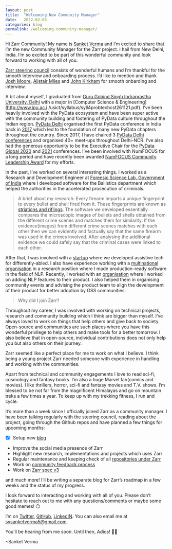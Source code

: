 ```yaml
---
layout: post
title:  "Welcoming New Community Manager"
date:   2022-02-03
categories: blog
permalink: /welcoming-community-manager/
---
```


Hi Zarr Community! My name is [Sanket Verma](https://twitter.com/msankeys963) and I’m excited to share that I’m the new Community Manager for the Zarr project. I hail from New
Delhi, India. I’m so excited to be part of this wonderful community and look forward to working with all of you.

[Zarr steering council](https://github.com/zarr-developers/governance/blob/master/GOVERNANCE.md) consists of wonderful humans and I’m thankful for the smooth interview and onboarding process. I’d like to mention and thank [Josh Moore](https://github.com/joshmoore), [Alistair Miles](https://github.com/alimanfoo) and [John Kirkham](https://github.comjakirkham) for smooth onbarding and interview.

A bit about myself, I graduated from [Guru Gobind Singh Indraprastha University, Delhi](http://ipu.ac.in/) with a major in [Computer Science & Engineering](http://www.ipu.ac.i
/usict/syllabus/syll4probtechcst261121.pdf). I’ve been heavily involved with the PyData ecosystem and have been super active with the community building and fostering of
PyData culture throughout the Indian region. [PyData Delhi](https://www.meetup.com/pydatadelhi/) organised the first PyData conference in India back in [2017](https://pydata.org/delhi2017/) which led to the foundation of many new PyData chapters throughout the country. Since 2017, I have chaired 3 [PyData Delhi conferences](https://pydata.org/delhi2019/) and organised 40+ meet-ups throughout Delhi-NCR. I’ve also had the generous opportunity to be the Executive Chair for the [PyData Global 2020](https://pydataglobal.github.io/pages/organizers) and [2021](https://pydata.org/global2021/about/#committee) conferences. I’ve been involved with NumFOCUS for a long period and
have recently been awarded [NumFOCUS Community Leadership Award](https://drive.google.com/file/d/1aFmftHlsy_5k44S5SrsFM2gywqh4L_ku/view?usp=sharing) for my efforts. 

In the past, I’ve worked on several interesting things. I worked as a Research and Development Engineer at [Forensic Science Lab, Government of India](http://fsl.delhi.gov.in/)
where I developed software for the Ballistics department which helped the authorities in the accelerated prosecution of criminals. 

>A brief about my research: Every firearm imparts a unique fingerprint to every bullet and shell fired from it. These fingerprints are known as [striations and riflings](https://en.wikipedia.org/wiki/Forensic_firearm_examination). The software we developed essentially compares the microscopic images of bullets and shells obtained from the
different crime scenes and matches them for similarity. If the evidence(images) from different crime scenes matches with each other then we can evidently and factually say
that the same firearm was used in the crimes involved. After analysing the additional evidence we could safely say that the criminal cases were linked to each other.

After that, I was involved with a [startup](https://www.linkedin.com/company/hybrid-idea-solutions/) where we developed assistive tech for differently-abled. I also have
experience working with a [multinational organisation](https://www.dunnhumby.com/) in a research position where I made production-ready software in the field of NLP. Recently,
I worked with an [organisation](https://gramener.com/) where I worked on adding NLP features to their product. I also helped them in organising community events and advising
the product team to align the development of their product for better adoption by OSS communities.

>Why did I join Zarr?

Throughout my career, I was involved with working on technical projects, research and community building which I think are bigger than myself. I’ve always loved to work on
things that help others and give back to society. Open-source and communities are such places where you have this wonderful privilege to help others and make tools for a
better tomorrow. I also believe that in open-source, individual contributions does not only help you but also others on their journey.

Zarr seemed like a perfect place for me to work on what I believe. I think being a young project Zarr needed someone with experience in handling and working with the
communities. 


Apart from technical and community engagements I love to read sci-fi, cosmology and fantasy books. I’m also a huge Marvel fan(comics and movies). I like thrillers, horror,
sci-fi and fantasy movies and T.V. shows. I’m blessed to be not far from the magnificent Himalayas and go on mountain treks a few times a year. To keep up with my trekking
fitness, I run and cycle.

It’s more than a week since I officially joined Zarr as a community manager. I have been talking regularly with the steering council, reading about the project, going through
the Github repos and have planned a few things for upcoming months:

- [x] Setup new [blog](https://zarr.dev/blog/)
- Improve the social media presence of Zarr
- Highlight new research, implementations and projects which uses Zarr
- Regular maintenance and keeping check of all [repositories under Zarr](https://github.com/zarr-developers/)
- Work on [community feedback process](https://github.com/zarr-developers/governance/issues/14)
- Work on [Zarr spec v3](https://zarr-specs.readthedocs.io/en/core-protocol-v3.0-dev/protocol/core/v3.0.html)

and much more! I’ll be writing a separate blog for Zarr’s roadmap in a few weeks and the status of my progress.

I look forward to interacting and working with all of you. Please don’t hesitate to reach out to me with any questions/comments or maybe some good memes! 😏

I’m on [Twitter](https://twitter.com/msankeys963), [GitHub](https://github.com/msankeys963), [LinkedIN](https://www.linkedin.com/in/msankeys963/). You can also email me at
[svsanketverma5@gmail.com](mailto:svsanketverma5@gmail.com).

You’ll be hearing from me soon. Until then, Adios! ✌🏻

~Sanket Verma